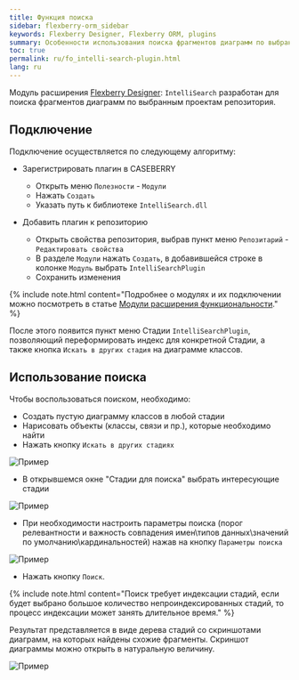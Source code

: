 ```yaml
---
title: Функция поиска
sidebar: flexberry-orm_sidebar
keywords: Flexberry Designer, Flexberry ORM, plugins
summary: Особенности использования поиска фрагментов диаграмм по выбранным проектам
toc: true
permalink: ru/fo_intelli-search-plugin.html
lang: ru
---
```


Модуль расширения [Flexberry Designer](fd_flexberry-designer.html): `IntelliSearch` разработан для поиска фрагментов диаграмм по выбранным проектам репозитория.

## Подключение

Подключение осуществляется по следующему алгоритму:

* Зарегистрировать плагин в CASEBERRY
  * Открыть меню `Полезности` - `Модули`
  * Нажать `Создать`
  * Указать путь к библиотеке `IntelliSearch.dll`

* Добавить плагин к репозиторию
  * Открыть свойства репозитория, выбрав пункт меню `Репозитарий` - `Редактировать свойства`
  * В разделе `Модули` нажать `Создать`, в добавившейся строке в колонке `Модуль` выбрать `IntelliSearchPlugin`
  * Сохранить изменения

{% include note.html content="Подробнее о модулях и их подключении можно посмотреть в статье [Модули расширения функциональности](fd_flexberry-plugins.html)." %}

После этого появится пункт меню Стадии `IntelliSearchPlugin`, позволяющий переформировать индекс для конкретной Стадии, а также кнопка `Искать в других стадия` на диаграмме классов.

## Использование поиска

Чтобы воспользоваться поиском, необходимо:

* Создать пустую диаграмму классов в любой стадии
* Нарисовать объекты (классы, связи и пр.), которые необходимо найти
* Нажать кнопку `Искать в других стадиях`

![Пример](/images/pages/products/flexberry-orm/module-flexberry-designer/search-example.png)

* В открывшемся окне "Стадии для поиска" выбрать интересующие стадии

![Пример](/images/pages/products/flexberry-orm/module-flexberry-designer/search-studys.png)

* При необходимости настроить параметры поиска (порог релевантности и важность совпадения имен\типов данных\значений по умолчанию\кардинальностей) нажав на кнопку `Параметры поиска`

![Пример](/images/pages/products/flexberry-orm/module-flexberry-designer/search-params.png)

* Нажать кнопку `Поиск`.

{% include note.html content="Поиск требует индексации стадий, если будет выбрано большое количество непроиндексированных стадий, то процесс индексации может занять длительное время." %}

Результат представляется в виде дерева стадий со скриншотами диаграмм, на которых найдены схожие фрагменты. Скриншот диаграммы можно открыть в натуральную величину.

![Пример](/images/pages/products/flexberry-orm/module-flexberry-designer/search-results.png)
